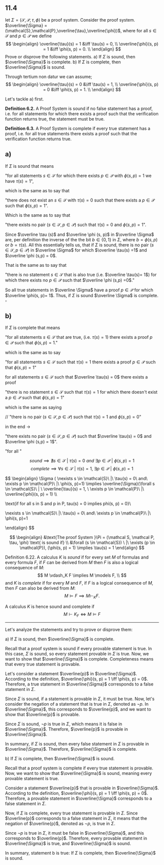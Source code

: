 

## 11.4
let $\Sigma = (\mathcal{S}, \mathcal{P}, \tau, \phi)$ be a proof system. Consider the proof system. $\overline{\Sigma} = (\mathcal{S},\mathcal{P},\overline{\tau},\overline{\phi})$, where for all $s\in\mathcal{S}$ and $p \in \mathcal{P}$ we define
$$
\begin{align}
\overline{\tau}(s) = 1 &\iff \tau(s) = 0, \\
\overline{\phi}(s, p) = 1 &\iff \phi(s, p) = 0. \\
\end{align}
$$
Prove or disprove the following statements.
a) If $\Sigma$ is sound, then $\overline{\Sigma}$ is complete.
b) If $\Sigma$ is complete, then $\overline{\Sigma}$ is sound.






Through tertium non datur we can assume;
$$
\begin{align}
\overline{\tau}(s) = 0 &\iff \tau(s) = 1, \\
\overline{\phi}(s, p) = 0 &\iff \phi(s, p) = 1. \\
\end{align}
$$


Let's tackle a) first. 


**Definition 6.2.**
A Proof System is sound if no false statement has a proof, i.e. for all statements for which there exists a proof such that the verification function returns true, the statement must be true.

**Definition 6.3.**
A Proof System is complete if every true statement has a proof, i.e. for all true statements there exists a proof such that the verification function returns true.




## a)

If $\Sigma$ is sound that means

"for all statements $s \in \mathcal S$ for which there exists $p \in \mathcal P$ with $\phi(s,p) = 1$ we have $\tau(s)=1$",

which is the same as to say that

"there does not exist an $s \in \mathcal S$ with $\tau(s) = 0$ such that there exists a $p \in \mathcal P$ such that $\phi(s, p) =1$".

Which is the same as to say that 

"there exists no pair $(s \in \mathcal S, p \in \mathcal P)$ such that $\tau(s) = 0$ and $\phi (s,p) = 1$".

Since $\overline \tau (s)$ and $\overline \phi (s, p)$ in $\overline \Sigma$ are, per definition the inverse of the the bit $b \in \{0, 1\}$ in $\Sigma$, where $b= \phi(s,p)$ or $b = \tau(s)$.
All this essentially tells us, that if $\Sigma$ is sound, there is no pair $(s \in \mathcal S, p \in \mathcal P)$ in $\overline \Sigma$ for which $\overline \tau(s) =1$ and $\overline \phi (s,p) = 0$.

That is the same as to say that

"there is no statement $s \in \mathcal S$  that is also true (i.e. $\overline \tau(s)= 1$) for which there exists no $p \in \mathcal P$ such that $\overline \phi (s,p) =0$."

So all true statements in $\overline \Sigma$ have a proof $p \in \mathcal P$ for which $\overline \phi(s, p)= 1$. Thus, if $\Sigma$ is sound $\overline \Sigma$ is complete.
$\square$



## b)

If $\Sigma$ is complete that means

"for all statements $s\in \mathcal S$ that are true, (i.e. $\tau(s)=1$) there exists a proof $p \in \mathcal P$ such that $\phi(s, p) = 1$."

which is the same as to say

"for all statements $s \in \mathcal S$ such that $\tau (s)= 1$ there exists a proof $p \in \mathcal P$ such that $\phi(s, p)= 1$"





for all statements $s \in \mathcal S$ such that $\overline \tau(s) = 0$ there exists a proof


"there is no statement $s \in \mathcal S$ such that $\tau (s)=1$ for which there doesn't exist a $p \in \mathcal P$  such that $\phi(s, p)=1$"

which is the same as saying




//
"there is no pair ($s \in \mathcal S, p \in \mathcal P)$ such that $\tau(s)=1$ and $\phi(s, p) =0$"




in the end ->

"there exists no pair $(s \in \mathcal S, p \in \mathcal P)$ such that $\overline \tau(s) = 0$ and $\overline \phi (s,p) = 1$".






"for all "
























$$sound \implies \nexists  s \in \mathcal{S}\ |\ \tau(s) = 0\ and\ \exists p \in \mathcal{P}\ |\ \phi(s, p)=1
$$
$$
complete \implies \forall s \in \mathcal{S}\ | \ \tau(s) = 1, \ \exists p \in \mathcal{P}\ |\ \phi(s, p) = 1
$$





$$
\begin{align}
\Sigma ( \nexists  s \in \mathcal{S}\ |\ \tau(s) = 0\ and\ \exists p \in \mathcal{P}\ |\ \phi(s, p)=1) \implies  \overline{\Sigma}(\forall s \in \mathcal{S}\ | \ \overline{\tau}(s) = 1, \ \exists p \in \mathcal{P}\ |\ \overline{\phi}(s, p) = 1) \\\\

\text{if for all s in S and p in P, tau(s) = 0 implies phi(s, p) = 0}\\


\nexists  s \in \mathcal{S}\ |\ \tau(s) = 0\ and\ \exists p \in \mathcal{P}\ |\ \phi(s, p)=1

\end{align}
$$




$$
\begin{align}
&\text{The proof System }\Pi = (\mathcal S, \mathcal P, \tau, \phi) \text{ is sound if} \\
&\forall (s \in \mathcal{S}) \ |\ \exists (p \in \mathcal{P}), (\phi(s, p) = 1) \implies \tau(s) = 1
\end{align}
$$ 












Definition 6.22.
A calculus $K$ is *sound* if for every set $M$ of formulas and every formula $F$, if $F$ can be derived from $M$ then $F$ is also a logical consequence of $M$:
$$
M \vdash_K F \implies M \models F, \\
$$
and $K$ is *complete* if for every $M$ and $F$, if $F$ is a logical consequence of $M$, then $F$ can also be derived from $M$: 
$$
M \models F \implies M \vdash_K F.
$$

A calculus $K$ is hence sound and complete if
$$
M \vdash K_F \iff M \models F
$$







___

Let's analyze the statements and try to prove or disprove them:

a) If $\Sigma$ is sound, then $\overline{\Sigma}$ is complete.

Recall that a proof system is sound if every provable statement is true. In this case, $\Sigma$ is sound, so every statement provable in $\Sigma$ is true. Now, we want to show that $\overline{\Sigma}$ is complete. Completeness means that every true statement is provable.

Let's consider a statement $\overline{p}$ in $\overline{\Sigma}$. According to the definition, $\overline{\phi}(s, p) = 1 \iff \phi(s, p) = 0$. Therefore, a true statement in $\overline{\Sigma}$ corresponds to a false statement in $\Sigma$.

Since $\Sigma$ is sound, if a statement is provable in $\Sigma$, it must be true. Now, let's consider the negation of a statement that is true in $\Sigma$, denoted as $\neg p$. In $\overline{\Sigma}$, this corresponds to $\overline{p}$, and we want to show that $\overline{p}$ is provable.

Since $\Sigma$ is sound, $\neg p$ is true in $\Sigma$, which means it is false in $\overline{\Sigma}$. Therefore, $\overline{p}$ is provable in $\overline{\Sigma}$.

In summary, if $\Sigma$ is sound, then every false statement in $\Sigma$ is provable in $\overline{\Sigma}$. Therefore, $\overline{\Sigma}$ is complete.

b) If $\Sigma$ is complete, then $\overline{\Sigma}$ is sound.

Recall that a proof system is complete if every true statement is provable. Now, we want to show that $\overline{\Sigma}$ is sound, meaning every provable statement is true.

Consider a statement $\overline{p}$ that is provable in $\overline{\Sigma}$. According to the definition, $\overline{\phi}(s, p) = 1 \iff \phi(s, p) = 0$. Therefore, a provable statement in $\overline{\Sigma}$ corresponds to a false statement in $\Sigma$.

Now, if $\Sigma$ is complete, every true statement is provable in $\Sigma$. Since $\overline{p}$ corresponds to a false statement in $\Sigma$, it means that the negation of $\overline{p}$, denoted as $\neg p$, is true in $\Sigma$.

Since $\neg p$ is true in $\Sigma$, it must be false in $\overline{\Sigma}$, and this corresponds to $\overline{p}$. Therefore, every provable statement in $\overline{\Sigma}$ is true, and $\overline{\Sigma}$ is sound.

In summary, statement b is true: If $\Sigma$ is complete, then $\overline{\Sigma}$ is sound.
